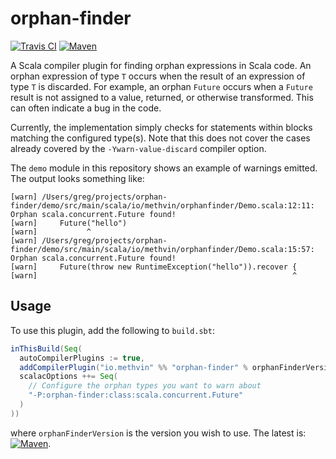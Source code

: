 # orphan-finder

[![Travis CI](https://travis-ci.org/gmethvin/orphan-finder.svg?branch=master)](https://travis-ci.org/gmethvin/orphan-finder) [![Maven](https://img.shields.io/maven-central/v/io.methvin/orphan-finder_2.12.6.svg)](https://mvnrepository.com/artifact/io.methvin/orphan-finder)

A Scala compiler plugin for finding orphan expressions in Scala code. An orphan expression of type `T` occurs when the result of an expression of type `T` is discarded. For example, an orphan `Future` occurs when a `Future` result is not assigned to a value, returned, or otherwise transformed. This can often indicate a bug in the code.

Currently, the implementation simply checks for statements within blocks matching the configured type(s). Note that this does not cover the cases already covered by the `-Ywarn-value-discard` compiler option.

The `demo` module in this repository shows an example of warnings emitted. The output looks something like:

```
[warn] /Users/greg/projects/orphan-finder/demo/src/main/scala/io/methvin/orphanfinder/Demo.scala:12:11: Orphan scala.concurrent.Future found!
[warn]     Future("hello")
[warn]           ^
[warn] /Users/greg/projects/orphan-finder/demo/src/main/scala/io/methvin/orphanfinder/Demo.scala:15:57: Orphan scala.concurrent.Future found!
[warn]     Future(throw new RuntimeException("hello")).recover {
[warn]                                                         ^
```

## Usage

To use this plugin, add the following to `build.sbt`:

```scala
inThisBuild(Seq(
  autoCompilerPlugins := true,
  addCompilerPlugin("io.methvin" %% "orphan-finder" % orphanFinderVersion cross CrossVersion.full),
  scalacOptions ++= Seq(
    // Configure the orphan types you want to warn about
    "-P:orphan-finder:class:scala.concurrent.Future"
  )
))
```

where `orphanFinderVersion` is the version you wish to use. The latest is: [![Maven](https://img.shields.io/maven-central/v/io.methvin/orphan-finder_2.13.0.svg)](https://mvnrepository.com/artifact/io.methvin/orphan-finder).
